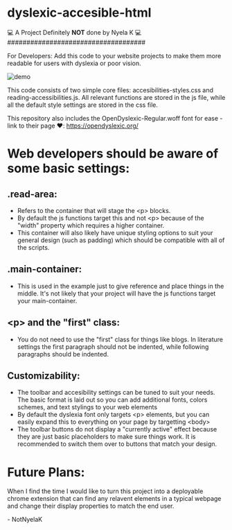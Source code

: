 # dyslexic-accesible-html

💻 A Project Definitely **NOT** done by Nyela K 💻 <br>
####################################

For Developers: Add this code to your website projects to make them more readable for users with dyslexia or poor vision.

![demo](https://github.com/user-attachments/assets/d479a7cd-6a6b-43c3-8e9b-655cb88254c0)

This code consists of two simple core files: accesibilities-styles.css and reading-accessibilities.js. All relevant functions are stored in the js file, while all the default style settings are stored in the css file. 

This repository also includes the OpenDyslexic-Regular.woff font for ease - link to their page ❤️: https://opendyslexic.org/

# Web developers should be aware of some basic settings:

## .read-area: 
- Refers to the container that will stage the \<p\> blocks.
- By default the js functions target this and not \<p\> because of the "width" property which requires a higher container. 
- This container will also likely have unique styling options to suit your general design (such as padding) which should be compatible with all of the scripts. 

## .main-container:
- This is used in the example just to give reference and place things in the middle. It's not likely that your project will have the js functions target your main-container.

## \<p\> and the "first" class:
- You do not need to use the "first" class for things like blogs. In literature settings the first paragraph should not be indented, while following paragraphs should be indented. 

## Customizability: 
- The toolbar and accesibility settings can be tuned to suit your needs. The basic format is laid out so you can add additional fonts, colors schemes, and text stylings to your web elements
- By default the dyslexia font only targets \<p\> elements, but you can easily expand this to everything on your page by targetting \<body\>
- The toolbar buttons do not display a "currently active" effect because they are just basic placeholders to make sure things work. It is recommended to switch them over to buttons that match your design.

# Future Plans:
When I find the time I would like to turn this project into a deployable chrome extension that can find any relavent elements in a typical webpage and change their display properties to match the end user. 

\- NotNyelaK
